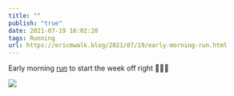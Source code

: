 ```yaml
---
title: ""
publish: "true"
date: 2021-07-19 16:02:20
tags: Running
url: https://ericmwalk.blog/2021/07/19/early-morning-run.html
---
```


Early morning [run](https://www.strava.com/activities/5652084666) to start the week off right 🏃🏻‍♂️


![](https://ericmwalk.blog/uploads/2021/0fc3884e47.jpg)